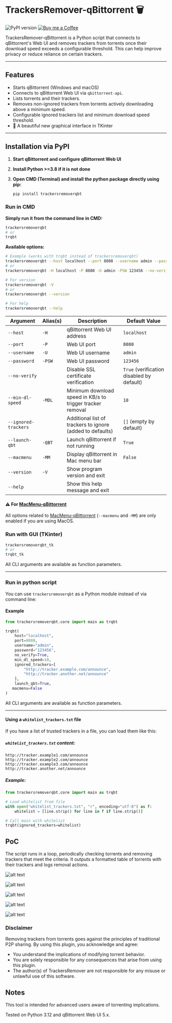 # TrackersRemover-qBittorrent 🗑️

![PyPI version](https://img.shields.io/pypi/v/trackersremoverqbt?label=PyPI%20Version) [![Buy me a Coffee](https://img.shields.io/badge/Buy%20me%20a%20Coffee-☕-FFDD00?style=flat-square)](https://www.buymeacoffee.com/Jumitti)

TrackersRemover-qBittorrent is a Python script that connects to qBittorrent's Web UI and removes trackers from torrents once their download speed exceeds a configurable threshold. This can help improve privacy or reduce reliance on certain trackers.

---

## Features

- Starts qBittorrent (Windows and macOS)
- Connects to qBittorrent Web UI via `qbittorrent-api`.
- Lists torrents and their trackers.
- Removes non-ignored trackers from torrents actively downloading above a minimum speed.
- Configurable ignored trackers list and minimum download speed threshold.
- 🍃 A beautiful new graphical interface in TKinter

---

## Installation via PyPI

1. **Start qBittorrent and configure qBittorrent Web UI**

2. **Install Python >=3.8 if it is not done**

3. **Open CMD (Terminal) and install the python package directly using pip:**

    ```bash
    pip install trackersremoverqbt
    ```

### Run in CMD
**Simply run it from the command line in CMD:**

 ```bash
 trackersremoverqbt
 # or
 trqbt
 ```

**Available options:**

```bash
# Exemple (works with trqbt instead of trackersremoverqbt)
trackersremoverqbt --host localhost --port 8080 --username admin --password 123456 --no-verify True --min-dl-speed 15 --launch-qbt True --ignored-trackers "tracker1.example.com" "tracker2.example.com"
# or
trackersremoverqbt -H localhost -P 8080 -U admin -PSW 123456 --no-verify True -MDL 15 -QBT True --ignored-trackers "tracker1.example.com" "tracker2.example.com"

# For version
trackersremoverqbt -V
# or
trackersremoverqbt --version

# For help
trackersremoverqbt --help
```

| Argument             | Alias(s) | Description                                               | Default Value                             |
|----------------------|----------|-----------------------------------------------------------|-------------------------------------------|
| `--host`             | `-H`     | qBittorrent Web UI address                                | `localhost`                               |
| `--port`             | `-P`     | Web UI port                                               | `8080`                                    |
| `--username`         | `-U`     | Web UI username                                           | `admin`                                   |
| `--password`         | `-PSW`   | Web UI password                                           | `123456`                                  |
| `--no-verify`        |          | Disable SSL certificate verification                      | `True` (verification disabled by default) |
| `--min-dl-speed`     | `-MDL`   | Minimum download speed in KB/s to trigger tracker removal | `10`                                      |
| `--ignored-trackers` |          | Additional list of trackers to ignore (added to defaults) | `[]` (empty by default)                   |
| `--launch-qbt`       | `-QBT`   | Launch qBittorrent if not running                         | `True`                                    |
| `--macmenu`          | `-MM`    | Display qBittorrent in Mac menu bar                       | `False`                                   |
| `--version`          | `-V`     | Show program version and exit                             |                                           |
| `--help`             |          | Show this help message and exit                           |                                           |
  
#### ⚠️ For [MacMenu-qBittorrent](https://github.com/Jumitti/MacMenu-qBittorrent)

All options related to [MacMenu-qBittorrent](https://github.com/Jumitti/MacMenu-qBittorrent) (```--macmenu``` and ``-MM``) are only enabled if you are using MacOS.

### Run with GUI (TKinter)

 ```bash
 trackersremoverqbt_tk
 # or
 trqbt_tk
 ```

All CLI arguments are available as function parameters.

---

### Run in python script

You can use `trackersremoverqbt` as a Python module instead of via command line:

#### Example

```python
from trackersremoverqbt.core import main as trqbt

trqbt(
    host="localhost",
    port=8080,
    username="admin",
    password="123456",
    no_verify=True,
    min_dl_speed=10,
    ignored_trackers=[
        "http://tracker.example.com/announce",
        "http://tracker.another.net/announce"
    ],
    launch_qbt=True,
   macmenu=False
)
```

All CLI arguments are available as function parameters.

---

#### Using a `whitelist_trackers.txt` file

If you have a list of trusted trackers in a file, you can load them like this:

##### `whitelist_trackers.txt` content:

```
http://tracker.example1.com/announce
http://tracker.example2.com/announce
http://tracker.example3.com/announce
http://tracker.another.net/announce
```

##### Example:

```python
from trackersremoverqbt.core import main as trqbt

# Load whitelist from file
with open("whitelist_trackers.txt", "r", encoding="utf-8") as f:
    whitelist = [line.strip() for line in f if line.strip()]

# Call main with whitelist
trqbt(ignored_trackers=whitelist)
```

## PoC
The script runs in a loop, periodically checking torrents and removing trackers that meet the criteria. It outputs a 
formatted table of torrents with their trackers and logs removal actions.

![alt text](img/login.png)

![alt text](img/torrent.png)

![alt text](img/remove.png)

![alt text](img/trqbt_tk.png)

![alt text](img/macmenu.png)

### Disclaimer

Removing trackers from torrents goes against the principles of traditional P2P sharing. By using this plugin, you acknowledge and agree:

- You understand the implications of modifying torrent behavior.
- You are solely responsible for any consequences that arise from using this plugin.
- The author(s) of TrackersRemover are not responsible for any misuse or unlawful use of this software.

## Notes

This tool is intended for advanced users aware of torrenting implications.

Tested on Python 3.12 and qBittorrent Web UI 5.x.
